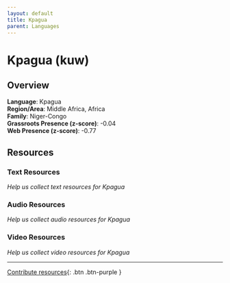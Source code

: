 ```yaml
---
layout: default
title: Kpagua
parent: Languages
---
```


# Kpagua (kuw)

## Overview

**Language**: Kpagua  
**Region/Area**: Middle Africa, Africa  
**Family**: Niger-Congo  
**Grassroots Presence (z-score)**: -0.04  
**Web Presence (z-score)**: -0.77  

## Resources

### Text Resources
*Help us collect text resources for Kpagua*

### Audio Resources
*Help us collect audio resources for Kpagua*

### Video Resources
*Help us collect video resources for Kpagua*

---

[Contribute resources](https://forms.office.com/e/1SfLJx3u1r){: .btn .btn-purple }
